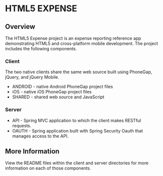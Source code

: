# HTML5 EXPENSE #

## Overview ##

The HTML5 Expense project is an expense reporting reference app demonstrating HTML5 and cross-platform mobile development. The project includes the following components.

### Client ###

The two native clients share the same web source built using PhoneGap, jQuery, and jQuery Mobile.

* ANDROID - native Android PhoneGap project files
* iOS - native iOS PhoneGap project files
* SHARED - shared web source and JavaScript

### Server ###

* API - Spring MVC application to which the client makes RESTful requests.
* OAUTH - Spring application built with Spring Security Oauth that manages access to the API.

## More Information ##

View the README files within the client and server directories for more information on each of those components.